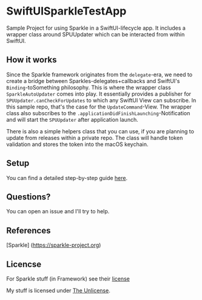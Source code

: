 # SwiftUISparkleTestApp

Sample Project for using Sparkle in a SwiftUI-lifecycle app. It includes a
wrapper class around SPUUpdater which can be interacted from within SwiftUI.

## How it works

Since the Sparkle framework originates from the `delegate`-era, we need to create a bridge between Sparkles-delegates+callbacks and SwiftUI's `Binding`-toSomething
philosophy. This is where the wrapper class `SparkleAutoUpdater` comes into play.
It essentially provides a publisher for `SPUUpdater.canCheckForUpdates` to which any SwiftUI View can subscribe. In this sample repo, that's the case for the `UpdateCommand`-View. The wrapper class also subscribes to the `.applicationDidFinishLaunching`-Notification and will start the `SPUUpdater` after application launch.

There is also a simple helpers class that you can use, if you are planning to update from releases within a private repo. The class will handle token validation and stores the token into the macOS keychain.

## Setup

You can find a detailed step-by-step guide [here](./docs/step-by-step.md).

## Questions?

You can open an issue and I'll try to help.

## References

[Sparkle] (https://sparkle-project.org)

## Licencse

For Sparkle stuff (in Framework) see their [license](https://github.com/sparkle-project/Sparkle/blob/master/LICENSE)

My stuff is licensed under [The Unlicense](./LICENSE).
